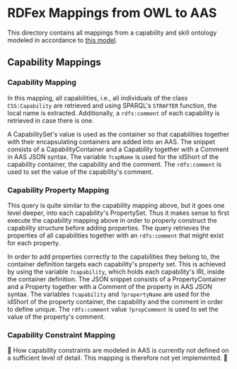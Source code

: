 # RDFex Mappings from OWL to AAS
This directory contains all mappings from a capability and skill ontology modeled in accordance to [this model](https://github.com/aljoshakoecher/caskman).

## Capability Mappings

### Capability Mapping
In this mapping, all capabilities, i.e., all individuals of the class `CSS:Capability` are retrieved and using SPARQL's `STRAFTER` function, the local name is extracted. Additionally, a `rdfs:comment` of each capability is retrieved in case there is one.

A CapabilitySet's value is used as the container so that capabilities together with their encapsulating containers are added into an AAS.
The snippet consists of a CapabilityContainer and a Capability together with a Comment in AAS JSON syntax. The variable `?capName` is used for the idShort of the capability container, the capability and the comment. The `rdfs:comment` is used to set the value of the capability's comment.


### Capability Property Mapping
This query is quite similar to the capability mapping above, but it goes one level deeper, into each capability's PropertySet. Thus it makes sense to first execute the capability mapping above in order to properly construct the capability structure before adding properties.
The query retrieves the properties of all capabilities together with an `rdfs:comment` that might exist for each property. 

In order to add properties correctly to the capabilities they belong to, the container definition targets each capability's property set. This is achieved by using the variable `?capability`, which holds each capability's IRI, inside the container definition. 
The JSON snippet consists of a PropertyContainer and a Property together with a Comment of the property in AAS JSON syntax. The variables `?capability` and `?propertyName` are used for the idShort of the property container, the capability and the comment in order to define unique. The `rdfs:comment` value `?propComment` is used to set the value of the property's comment.


### Capability Constraint Mapping
🚧
How capability constraints are modeled in AAS is currently not defined on a sufficient level of detail. This mapping is therefore not yet implemented.
🚧